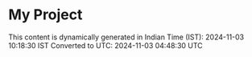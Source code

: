 # My Project

This content is dynamically generated in Indian Time (IST): 2024-11-03 10:18:30 IST
Converted to UTC: 2024-11-03 04:48:30 UTC
